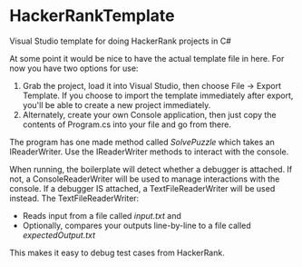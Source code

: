 # HackerRankTemplate
Visual Studio template for doing HackerRank projects in C#

At some point it would be nice to have the actual template file in here. For now you have two options for use:

1. Grab the project, load it into Visual Studio, then choose File -> Export Template. If you choose to import the template immediately
after export, you'll be able to create a new project immediately.
2. Alternately, create your own Console application, then just copy the contents of Program.cs into your file and go from there.

The program has one made method called *SolvePuzzle* which takes an IReaderWriter. Use the IReaderWriter methods to interact with the
console. 

When running, the boilerplate will detect whether a debugger is attached. If not, a ConsoleReaderWriter will be used to manage
interactions with the console. If a debugger IS attached, a TextFileReaderWriter will be used instead. The TextFileReaderWriter:
* Reads input from a file called *input.txt* and
* Optionally, compares your outputs line-by-line to a file called *expectedOutput.txt*

This makes it easy to debug test cases from HackerRank.
